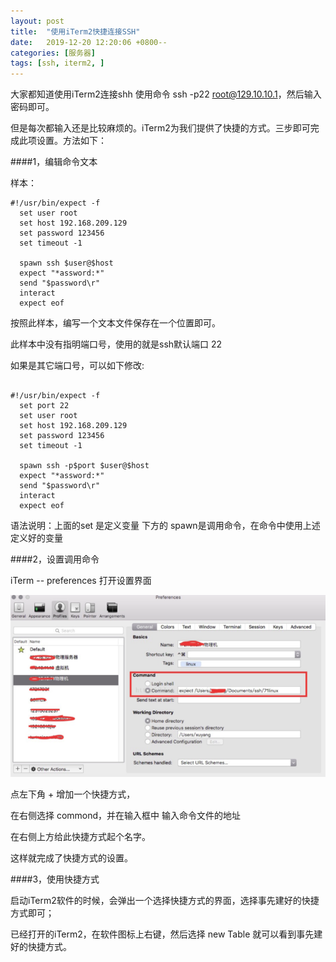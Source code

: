 ```yaml
---
layout: post
title:  "使用iTerm2快捷连接SSH"
date:   2019-12-20 12:20:06 +0800--
categories: [服务器]
tags: [ssh, iterm2, ] 
---
```


大家都知道使用iTerm2连接shh 使用命令 ssh -p22 root@129.10.10.1，然后输入密码即可。

但是每次都输入还是比较麻烦的。iTerm2为我们提供了快捷的方式。三步即可完成此项设置。方法如下：

####1，编辑命令文本

样本：

```
#!/usr/bin/expect -f
  set user root
  set host 192.168.209.129
  set password 123456
  set timeout -1
 
  spawn ssh $user@$host
  expect "*assword:*"
  send "$password\r"
  interact
  expect eof
```

按照此样本，编写一个文本文件保存在一个位置即可。

此样本中没有指明端口号，使用的就是ssh默认端口 22

如果是其它端口号，可以如下修改:

```

#!/usr/bin/expect -f
  set port 22
  set user root
  set host 192.168.209.129
  set password 123456
  set timeout -1
 
  spawn ssh -p$port $user@$host
  expect "*assword:*"
  send "$password\r"
  interact
  expect eof
```

语法说明：上面的set 是定义变量
下方的 spawn是调用命令，在命令中使用上述定义好的变量



####2，设置调用命令

iTerm -- preferences 打开设置界面

![image-20200306181716114](./Typora/image-20200306181716114.png)

点左下角 + 增加一个快捷方式，

在右侧选择 commond，并在输入框中 输入命令文件的地址

在右侧上方给此快捷方式起个名字。

这样就完成了快捷方式的设置。



####3，使用快捷方式

启动iTerm2软件的时候，会弹出一个选择快捷方式的界面，选择事先建好的快捷方式即可；

已经打开的iTerm2，在软件图标上右键，然后选择 new Table 就可以看到事先建好的快捷方式。

